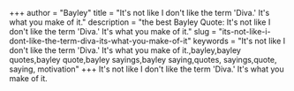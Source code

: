 +++
author = "Bayley"
title = "It's not like I don't like the term 'Diva.' It's what you make of it."
description = "the best Bayley Quote: It's not like I don't like the term 'Diva.' It's what you make of it."
slug = "its-not-like-i-dont-like-the-term-diva-its-what-you-make-of-it"
keywords = "It's not like I don't like the term 'Diva.' It's what you make of it.,bayley,bayley quotes,bayley quote,bayley sayings,bayley saying,quotes, sayings,quote, saying, motivation"
+++
It's not like I don't like the term 'Diva.' It's what you make of it.
